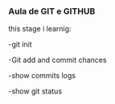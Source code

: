 ### Aula de GIT e GITHUB

this stage i learnig:

-git init

-Git add and commit chances

-show commits logs

-show git status